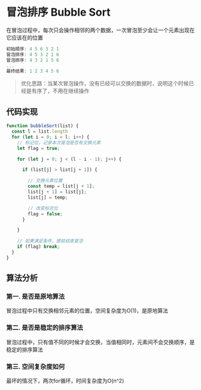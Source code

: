 # 冒泡排序 Bubble Sort

在冒泡过程中，每次只会操作相邻的两个数据，一次冒泡至少会让一个元素出现在它应该在的位置

```js
初始顺序: 4 5 6 3 2 1
冒泡排序: 4 5 3 2 1 6
冒泡排序: 4 3 2 1 5 6
...
最终结果: 1 2 3 4 5 6
```

> 优化思路：当某次冒泡操作，没有已经可以交换的数据时，说明这个时候已经是有序了，不用在继续操作

## 代码实现
```js
function bubbleSort(list) {
  const l = list.length
  for (let i = 0; i < l; i++) {
    // 标记位，记录本次冒泡是否有交换元素
    let flag = true;

    for (let j = 0; j < (l - i - 1); j++) {

      if (list[j] > list[j + 1]) {

        // 交换元素位置
        const temp = list[j + 1];
        list[j + 1] = list[j];
        list[j] = temp;

        // 改变标志位
        flag = false;
      }

    }

    // 如果满足条件，提前结束冒泡
    if (flag) break;
  }
}
```

## 算法分析

### 第一. 是否是原地算法
冒泡过程中只有交换相邻元素的位置，空间复杂度为O(1)，是原地算法

### 第二. 是否是稳定的排序算法
冒泡过程中，只有值不同的时候才会交换，当值相同时，元素间不会交换顺序，是稳定的排序算法

### 第三. 空间复杂度如何
最坏的情况下，两次for循环，时间复杂度为O(n^2)